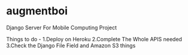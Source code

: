 # augmentboi
Django Server For Mobile Computing Project

Things to do -
1.Deploy on Heroku
2.Complete The Whole APIS needed
3.Check the Django File Field and Amazon S3 things
